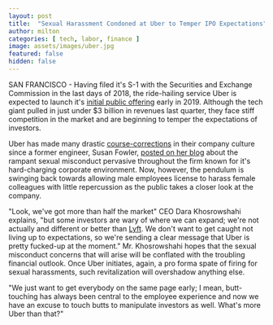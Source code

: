 ```yaml
---
layout: post
title:  "Sexual Harassment Condoned at Uber to Temper IPO Expectations"
author: milton
categories: [ tech, labor, finance ]
image: assets/images/uber.jpg
featured: false
hidden: false
---
```


SAN FRANCISCO - Having filed it's S-1 with the Securities and Exchange Commission in the last days of 2018, the ride-hailing service Uber is expected to launch it's [initial public offering](https://www.wsj.com/amp/articles/ipo-hungry-investors-look-to-have-their-moment-in-2019-11546189200) early in 2019. Although the tech giant pulled in just under $3 billion in revenues last quarter, they face stiff competition in the market and are beginning to temper the expectations of investors. 

Uber has made many drastic [course-corrections](https://money.cnn.com/2017/06/06/technology/business/uber-fires-sexual-harassment/index.html) in their company culture since a former engineer, Susan Fowler, [posted on her blog](https://www.susanjfowler.com/blog/2017/2/19/reflecting-on-one-very-strange-year-at-uber) about the rampant sexual misconduct pervasive throughout the firm known for it's hard-charging corporate environment. Now, however, the pendulum is swinging back towards allowing male employees license to harass female colleagues with little repercussion as the public takes a closer look at the company. 

"Look, we've got more than half the market" CEO Dara Khosrowshahi explains, "but some investors are wary of where we can expand; we're not actually and different or better than [Lyft](https://www.wsj.com/articles/lyft-picks-underwriters-for-ipo-in-2019-1539707979). We don't want to get caught not living up to expectations, so we're sending a clear message that Uber is pretty fucked-up at the moment." Mr. Khosrowshahi hopes that the sexual misconduct concerns that will arise will be conflated with the troubling financial outlook. Once Uber initiates, again, a pro forma spate of firing for sexual harassments, such revitalization will overshadow anything else.

"We just want to get everybody on the same page early; I mean, butt-touching has always been central to the employee experience and now we have an excuse to touch butts to manipulate investors as well. What's more Uber than that?"